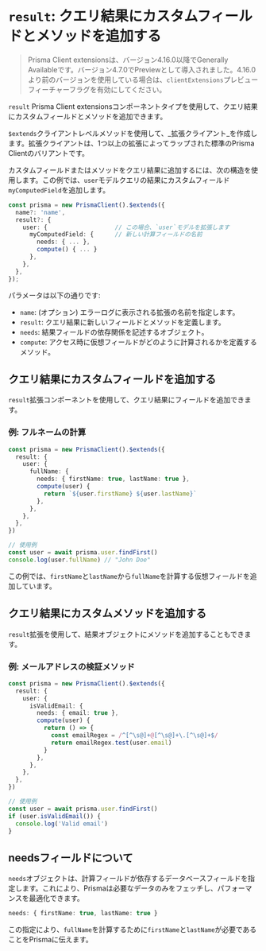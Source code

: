 # `result`: クエリ結果にカスタムフィールドとメソッドを追加する

> Prisma Client extensionsは、バージョン4.16.0以降でGenerally Availableです。バージョン4.7.0でPreviewとして導入されました。4.16.0より前のバージョンを使用している場合は、`clientExtensions`プレビューフィーチャーフラグを有効にしてください。

`result` Prisma Client extensionsコンポーネントタイプを使用して、クエリ結果にカスタムフィールドとメソッドを追加できます。

`$extends`クライアントレベルメソッドを使用して、_拡張クライアント_を作成します。拡張クライアントは、1つ以上の拡張によってラップされた標準のPrisma Clientのバリアントです。

カスタムフィールドまたはメソッドをクエリ結果に追加するには、次の構造を使用します。この例では、`user`モデルクエリの結果にカスタムフィールド`myComputedField`を追加します。

```typescript
const prisma = new PrismaClient().$extends({
  name?: 'name',
  result?: {
    user: {                   // この場合、`user`モデルを拡張します
      myComputedField: {      // 新しい計算フィールドの名前
        needs: { ... },
        compute() { ... }
      },
    },
  },
});
```

パラメータは以下の通りです:

* `name`: (オプション) エラーログに表示される拡張の名前を指定します。
* `result`: クエリ結果に新しいフィールドとメソッドを定義します。
* `needs`: 結果フィールドの依存関係を記述するオブジェクト。
* `compute`: アクセス時に仮想フィールドがどのように計算されるかを定義するメソッド。

## クエリ結果にカスタムフィールドを追加する

`result`拡張コンポーネントを使用して、クエリ結果にフィールドを追加できます。

### 例: フルネームの計算

```typescript
const prisma = new PrismaClient().$extends({
  result: {
    user: {
      fullName: {
        needs: { firstName: true, lastName: true },
        compute(user) {
          return `${user.firstName} ${user.lastName}`
        },
      },
    },
  },
})

// 使用例
const user = await prisma.user.findFirst()
console.log(user.fullName) // "John Doe"
```

この例では、`firstName`と`lastName`から`fullName`を計算する仮想フィールドを追加しています。

## クエリ結果にカスタムメソッドを追加する

`result`拡張を使用して、結果オブジェクトにメソッドを追加することもできます。

### 例: メールアドレスの検証メソッド

```typescript
const prisma = new PrismaClient().$extends({
  result: {
    user: {
      isValidEmail: {
        needs: { email: true },
        compute(user) {
          return () => {
            const emailRegex = /^[^\s@]+@[^\s@]+\.[^\s@]+$/
            return emailRegex.test(user.email)
          }
        },
      },
    },
  },
})

// 使用例
const user = await prisma.user.findFirst()
if (user.isValidEmail()) {
  console.log('Valid email')
}
```

## needsフィールドについて

`needs`オブジェクトは、計算フィールドが依存するデータベースフィールドを指定します。これにより、Prismaは必要なデータのみをフェッチし、パフォーマンスを最適化できます。

```typescript
needs: { firstName: true, lastName: true }
```

この指定により、`fullName`を計算するために`firstName`と`lastName`が必要であることをPrismaに伝えます。
